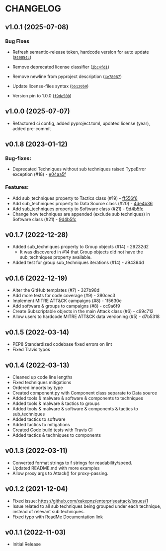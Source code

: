 # CHANGELOG

<!-- version list -->

## v1.0.1 (2025-07-08)

### Bug Fixes

- Refresh semantic-release token, hardcode version for auto update
  ([`840054c`](https://gitlab.com/xakepnz/enterpriseattack/-/commit/840054c1776c77a62a9937c8977c677447b20c95))

- Remove deprecated license classifier
  ([`2bc4fd1`](https://gitlab.com/xakepnz/enterpriseattack/-/commit/2bc4fd19208ffb32cd2417965e89e42e05eaf589))

- Remove newline from pyproject description
  ([`4e78087`](https://gitlab.com/xakepnz/enterpriseattack/-/commit/4e78087e00adde7453d539833a8efcb2cb368460))

- Update license-files syntax
  ([`b5120b9`](https://gitlab.com/xakepnz/enterpriseattack/-/commit/b5120b95fb7325b7e11096de11871eaaa1c3e649))

- Version pin to 1.0.0
  ([`f9de500`](https://gitlab.com/xakepnz/enterpriseattack/-/commit/f9de500aa25a472bdf0b72b6aa53a5b976ebbb4a))


## v1.0.0 (2025-07-07)

- Refactored ci config, added pyproject.toml, updated license (year), added pre-commit

## v0.1.8 (2023-01-12)

### Bug-fixes:

- Deprecated Techniques without sub techniques raised TypeError exception (#18) - [e04aa5f](https://github.com/xakepnz/enterpriseattack/commit/e04aa5fa6f5bd29a5c270a4abcc7384e2a3a2eb7)

### Features:

- Add sub_techniques property to Tactics class (#19) - [ff556f6](https://github.com/xakepnz/enterpriseattack/commit/ff556f655486061ccfeafd87d2da7d6c98e6f1b0)
- Add sub_techniques property to Data Source class (#20) - [4de4b36](https://github.com/xakepnz/enterpriseattack/commit/4de4b3621ffadc3d9f0b762e8ee3df8340dbae4e)
- Add sub_techniques property to Software class (#21) - [9d4b5fc](https://github.com/xakepnz/enterpriseattack/commit/9d4b5fc5231e36f5aacfcf2de0add0398483f919)
- Change how techniques are appended (exclude sub techniques) in Software class (#21) - [9d4b5fc](https://github.com/xakepnz/enterpriseattack/commit/9d4b5fc5231e36f5aacfcf2de0add0398483f919)

## v0.1.7 (2022-12-28)

- Added sub_techniques property to Group objects (#14) - 29232d2
  - It was discovered in #14 that Group objects did not have the sub_techniques property available.
- Added test for group sub_techniques iterations (#14) - a94394d

## v0.1.6 (2022-12-19)

- Alter the GitHub templates (#7) - 327b98d
- Add more tests for code coverage (#9) - 380cec3
- Implement MITRE ATT&CK campaigns (#8) - 1f5630e
- Add software & groups to campaigns (#8) - cc9a6f9
- Create Subscriptable objects in the main Attack class (#6) - c99c712
- Allow users to hardcode MITRE ATT&CK data versioning (#5) - d7b5318

## v0.1.5 (2022-03-14)

- PEP8 Standardized codebase fixed errors on lint
- Fixed Travis typos

## v0.1.4 (2022-03-13)

- Cleaned up code line lengths
- Fixed techniques mitigations
- Ordered imports by type
- Created component.py with Component class separate to Data source
- Added tools & malware & software & components to techniques
- Added tools & malware & tactics to groups
- Added tools & malware & software & components & tactics to sub_techniques
- Added tactics to software
- Added tactics to mitigations
- Created Code build tests with Travis CI
- Added tactics & techniques to components

## v0.1.3 (2022-03-11)

- Converted format strings to f strings for readability/speed.
- Updated README.md with more examples
- Allow proxy args to Attack() for proxy-passing.

## v0.1.2 (2021-12-04)

- Fixed issue: https://github.com/xakepnz/enterpriseattack/issues/1
- Issue related to all sub techniques being grouped under each technique, instead of relevant sub techniques.
- Fixed typo with ReadMe Documentation link

## v0.1.1 (2022-11-03)

- Initial Release
